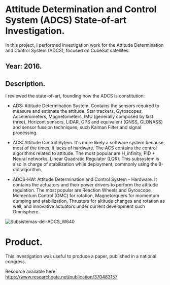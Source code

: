 # Attitude Determination and Control System (ADCS) State-of-art Investigation.
In this project, I performed investigation work for the Attitude Determination and Control System (ADCS), focused on CubeSat satellites.

## Year: 2016.

## Description.

I reviewed the state-of-art, founding how the ADCS is constitution: 

 * ADS: Attitude Determination System. Contains the sensors required to measure and estimate the attitude. Star trackers, Gyroscopes, Accelerometers, Magnetometers, IMU (generally composed by last three), Horizont sensors, LiDAR, GPS and equivalent (GNSS, GLONASS) and sensor fussion techniques; such Kalman Filter and signal processing.
   
 * ACS: Attitude Control Sytem. It's more likely a software system because, most of the times, it lacks of hardware. The ACS contains the control algorithms related to attitude. The most popular are H_infinity, PID + Neural networks, Linear Quadratic Regulator (LQR). This subsystem is also in charge of stabilization while deployment, commonly using the B-dot algorithm.
   
 * ADCS-HW: Attitude Determination and Control System - Hardware. It contains the actuators and their power drivers to perform the attitude regulation. The most popular are Reaction Wheels and Gyroscope Momentum Control (GMC) for rotation, Magnetorquers for momentum dumping and stabilization, Thrusters for altitude changes and rotation as well, and innovative actuators under current development such Omnisphere.

![Subsistemas-del-ADCS_W640](https://github.com/Lechuga-Geronimo/ADCSInvestigation/assets/142461885/187b4d16-669e-4d87-8021-964ddd977043)


# Product. 

This investigation was useful to produce a paper, published in a national congress. 

Resource available here: https://www.researchgate.net/publication/370483157
